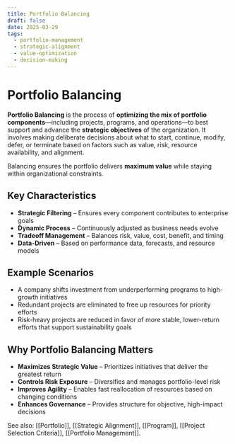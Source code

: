 ```yaml
---
title: Portfolio Balancing
draft: false
date: 2025-03-29
tags:
  - portfolio-management
  - strategic-alignment
  - value-optimization
  - decision-making
---
```


# Portfolio Balancing

**Portfolio Balancing** is the process of **optimizing the mix of portfolio components**—including projects, programs, and operations—to best support and advance the **strategic objectives** of the organization. It involves making deliberate decisions about what to start, continue, modify, defer, or terminate based on factors such as value, risk, resource availability, and alignment.

Balancing ensures the portfolio delivers **maximum value** while staying within organizational constraints.

## Key Characteristics

- **Strategic Filtering** – Ensures every component contributes to enterprise goals  
- **Dynamic Process** – Continuously adjusted as business needs evolve  
- **Tradeoff Management** – Balances risk, value, cost, benefit, and timing  
- **Data-Driven** – Based on performance data, forecasts, and resource models

## Example Scenarios

- A company shifts investment from underperforming programs to high-growth initiatives  
- Redundant projects are eliminated to free up resources for priority efforts  
- Risk-heavy projects are reduced in favor of more stable, lower-return efforts that support sustainability goals

## Why Portfolio Balancing Matters

- **Maximizes Strategic Value** – Prioritizes initiatives that deliver the greatest return  
- **Controls Risk Exposure** – Diversifies and manages portfolio-level risk  
- **Improves Agility** – Enables fast reallocation of resources based on changing conditions  
- **Enhances Governance** – Provides structure for objective, high-impact decisions

See also: [[Portfolio]], [[Strategic Alignment]], [[Program]], [[Project Selection Criteria]], [[Portfolio Management]].
